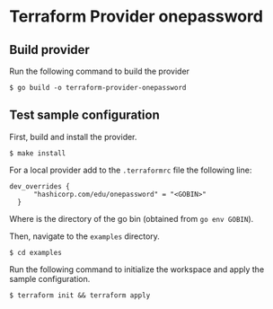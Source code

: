 # Terraform Provider onepassword



## Build provider

Run the following command to build the provider

```shell
$ go build -o terraform-provider-onepassword
```

## Test sample configuration

First, build and install the provider.

```shell
$ make install
```
For a local provider add to the ```.terraformrc``` file the following line:
```
dev_overrides {
      "hashicorp.com/edu/onepassword" = "<GOBIN>"
  }
  ```
  Where <GOBIN> is the directory of the go bin (obtained from ```go env GOBIN```).
  
Then, navigate to the `examples` directory. 

```shell
$ cd examples
```

Run the following command to initialize the workspace and apply the sample configuration.

```shell
$ terraform init && terraform apply
```
